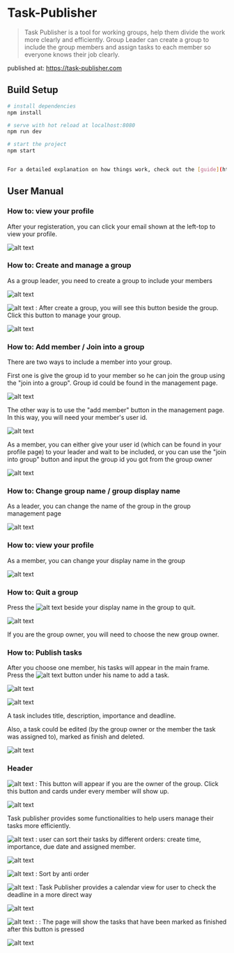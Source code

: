# Task-Publisher

> Task Publisher is a tool for working groups, help them divide the work more clearly and efficiently. Group Leader can create a group to include the group members and assign tasks to each member so everyone knows their job clearly.

published at: https://task-publisher.com

## Build Setup

``` bash
# install dependencies
npm install

# serve with hot reload at localhost:8080
npm run dev

# start the project
npm start


For a detailed explanation on how things work, check out the [guide](http://vuejs-templates.github.io/webpack/) and [docs for vue-loader](http://vuejs.github.io/vue-loader).
```

## User Manual

### How to: view your profile

After your registeration, you can click your email shown at the left-top to view your profile.

![alt text](src/assets/0.png)

### How to: Create and manage a group

As a group leader, you need to create a group to include your members

![alt text](src/assets/1.png)

![alt text](src/assets/toc.png) : After create a group, you will see this button beside the group. Click this button to manage your group.

![alt text](src/assets/2.png)

### How to: Add member / Join into a group

There are two ways to include a member into your group.

First one is give the group id to your member so he can join the group using the "join into a group". Group id could be found in the management page.

![alt text](src/assets/3.png)


The other way is to use the "add member" button in the management page. In this way, you will need your member's user id.

![alt text](src/assets/4.png)


As a member, you can either give your user id (which can be found in your profile page) to your leader and wait to be included, or you can use the "join into group" button and input the group id you got from the group owner

![alt text](src/assets/15.png)

### How to: Change group name / group display name

As a leader, you can change the name of the group in the group management page

![alt text](src/assets/5.png)

### How to: view your profile

As a member, you can change your display name in the group

![alt text](src/assets/6.png)

### How to: Quit a group

 Press the ![alt text](src/assets/cancel.png) beside your display name in the group to quit.

![alt text](src/assets/7.png)

 If you are the group owner, you will need to choose the new group owner.
 
 ### How to: Publish tasks

After you choose one member, his tasks will appear in the main frame. Press the ![alt text](src/assets/cancel.png) button under his name to add a task.

![alt text](src/assets/8.png)

![alt text](src/assets/9.png)

A task includes title, description, importance and deadline.

Also, a task could be edited (by the group owner or the member the task was assigned to), marked as finish and deleted.

![alt text](src/assets/10.png)


### Header

![alt text](src/assets/add.png) : This button will appear if you are the owner of the group. Click this button and cards under every member will show up.

![alt text](src/assets/12.png)

Task publisher provides some functionalities to help users manage their tasks more efficiently.

![alt text](src/assets/sort.png)  : user can sort their tasks by different orders: create time, importance, due date and assigned member.

![alt text](src/assets/11.png)

![alt text](src/assets/anti.png)  : Sort by anti order
 
 ![alt text](src/assets/calendar.png)  : Task Publisher provides a calendar view for user to check the deadline in a more direct way

![alt text](src/assets/13.png)

 ![alt text](src/assets/finish.png)  :  : The page will show the tasks that have been marked as finished after this button is pressed
 
 ![alt text](src/assets/14.png)
